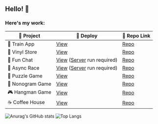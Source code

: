 ## Hello! 👋

### Here's my work:
| 🎨 Project         | 🔗 Deploy                                                                                                 | 📂 Repo Link                                                                                          |
|--------------------|-----------------------------------------------------------------------------------------------------------|--------------------------------------------------------------------------------------------------------|
| 🚞 Train App       | [View](https://train-app.netlify.app/)                                                                    | [Repo](https://github.com/sunlaa/train-app)                                                |
| 🎵 Vinyl Store     | [View](https://echoes-of-vinyl.netlify.app/)                                                              | [Repo](https://github.com/sunlaa/eCommerce-Application)                                                |
| 💬 Fun Chat        | [View](https://rolling-scopes-school.github.io/sunlaa-JSFE2023Q4/fun-chat/) ([Server](https://github.com/rolling-scopes-school/fun-chat-server/tree/main) run required) | [Repo](https://github.com/sunlaa/rs-projects/tree/fun-chat)                                            |
| 🚗 Async Race      | [View](https://rolling-scopes-school.github.io/sunlaa-JSFE2023Q4/async-race/) ([Server](https://github.com/mikhama/async-race-api) run required)  | [Repo](https://github.com/sunlaa/rs-projects/tree/async-race)                                          |
| 🧩 Puzzle Game     | [View](https://rolling-scopes-school.github.io/sunlaa-JSFE2023Q4/rss-puzzle/)                             | [Repo](https://github.com/sunlaa/rs-projects/tree/rss-puzzle)                                          |
| 🌸 Nonogram Game   | [View](https://rolling-scopes-school.github.io/sunlaa-JSFE2023Q4/nonograms/)                              | [Repo](https://github.com/sunlaa/rs-projects/tree/nonograms)                                           |
| 🎮 Hangman Game    | [View](https://rolling-scopes-school.github.io/sunlaa-JSFE2023Q4/hangman/)                                | [Repo](https://github.com/sunlaa/rs-projects/tree/hangman)                                             |
| ☕ Coffee House    | [View](https://rolling-scopes-school.github.io/sunlaa-JSFE2023Q4/coffee-house/home.html)                   | [Repo](https://github.com/sunlaa/rs-projects/tree/coffee-house-week3)                                   |


![Anurag's GitHub stats](https://github-readme-stats.vercel.app/api?username=sunlaa&show_icons=true&rank_icon=github) ![Top Langs](https://github-readme-stats.vercel.app/api/top-langs/?username=sunlaa&layout=compact)
 
